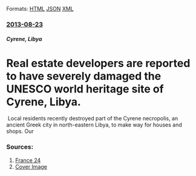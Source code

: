 
Formats: [HTML](/news/2013/08/23/real-estate-developers-are-reported-to-have-severely-damaged-the-unesco-world-heritage-site-of-cyrene-libya.html)  [JSON](/news/2013/08/23/real-estate-developers-are-reported-to-have-severely-damaged-the-unesco-world-heritage-site-of-cyrene-libya.json)  [XML](/news/2013/08/23/real-estate-developers-are-reported-to-have-severely-damaged-the-unesco-world-heritage-site-of-cyrene-libya.xml)  

### [2013-08-23](/news/2013/08/23/index.md)

##### Cyrene, Libya
# Real estate developers are reported to have severely damaged the UNESCO world heritage site of Cyrene, Libya. 

&#x00A0;Local&#x20;residents&#x20;recently&#x20;destroyed&#x20;part&#x20;of&#x20;the&#x20;Cyrene&#x20;necropolis,&#x20;an&#x20;ancient&#x20;Greek&#x20;city&#x20;in&#x20;north-eastern&#x20;Libya,&#x20;to&#x20;make&#x20;way&#x20;for&#x20;houses&#x20;and&#x20;shops.&#x20;Our


### Sources:

1. [France 24](http://observers.france24.com/content/20130823-ancient-libyan-necropolis-threatened-cyrene)
1. [Cover Image](http://scd.observers.france24.com/files/imagecache/observers_520_320/article_images/CirenePorticoErme_0.jpg)
